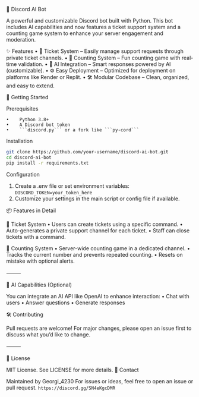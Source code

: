 🤖 Discord AI Bot

A powerful and customizable Discord bot built with Python. This bot includes AI capabilities and now features a ticket support system and a counting game system to enhance your server engagement and moderation.

✨ Features
    •    🎫 Ticket System – Easily manage support requests through private ticket channels.
    •    🔢 Counting System – Fun counting game with real-time validation.
    •    🤖 AI Integration – Smart responses powered by AI (customizable).
    •    ⚙️ Easy Deployment – Optimized for deployment on platforms like Render or Replit.
    •    🛠️ Modular Codebase – Clean, organized, and easy to extend.



🚀 Getting Started

Prerequisites

    •    Python 3.8+
    •    A Discord bot token
    •    ```discord.py``` or a fork like ```py-cord```

Installation
```bash
git clone https://github.com/your-username/discord-ai-bot.git
cd discord-ai-bot
pip install -r requirements.txt
```
Configuration
    
1. Create a .env file or set environment variables:
```DISCORD_TOKEN=your_token_here```
2. Customize your settings in the main script or config file if available.

📦 Features in Detail

🎫 Ticket System
    •    Users can create tickets using a specific command.
    •    Auto-generates a private support channel for each ticket.
    •    Staff can close tickets with a command.

🔢 Counting System
    •    Server-wide counting game in a dedicated channel.
    •    Tracks the current number and prevents repeated counting.
    •    Resets on mistake with optional alerts.

⸻

🧠 AI Capabilities (Optional)

You can integrate an AI API like OpenAI to enhance interaction:
    •    Chat with users
    •    Answer questions
    •    Generate responses

🛠 Contributing

Pull requests are welcome! For major changes, please open an issue first to discuss what you’d like to change.

⸻

📄 License

MIT License. See LICENSE for more details.
💬 Contact

Maintained by Georgi_4230
For issues or ideas, feel free to open an issue or pull request.
```https://discord.gg/SN4eKgcDMR```
